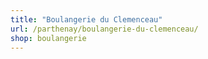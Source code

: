 ```yaml
---
title: "Boulangerie du Clemenceau"
url: /parthenay/boulangerie-du-clemenceau/
shop: boulangerie
---
```

